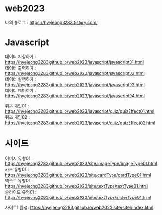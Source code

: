 # web2023

나의 블로그 : https://hyejeong3283.tistory.com/


# Javascript
데이터 저장하기 : https://hyejeong3283.github.io/web2023/javascript/javascript01.html      
데이터 출력하기 : https://hyejeong3283.github.io/web2023/javascript/javascript02.html      
데이터 실행하기 : https://hyejeong3283.github.io/web2023/javascript/javascript03.html      
데이터 제어하기 : https://hyejeong3283.github.io/web2023/javascript/javascript04.html      

퀴즈 게임01 : https://hyejeong3283.github.io/web2023/javascript/quiz/quizEffect01.html      
퀴즈 게임02 : https://hyejeong3283.github.io/web2023/javascript/quiz/quizEffect02.html       

# 사이트
이미지 유형01 : https://hyejeong3283.github.io/web2023/site/imageType/imageType01.html     
카드 유형01 : https://hyejeong3283.github.io/web2023/site/cardType/cardType01.html      
텍스트 유형01 : https://hyejeong3283.github.io/web2023/site/textType/textType01.html     
슬라이드 유형01 : https://hyejeong3283.github.io/web2023/site/textType/sliderType01.html 

사이트1 완성: https://hyejeong3283.github.io/web2023/site/site1/index.html
